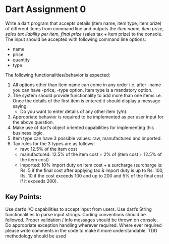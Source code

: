 # Dart Assignment 0

Write a dart program that accepts details (item name, item type, item prize) of different items from command line and outputs the *item name*, *item prize*, *sales tax liability per item*, *final prize* (sales tax + item prize) to the console. The input should be accepted with following command line options:
- name <first item name>
- price <price of first item>
- quantity <quantity of first item>
- type <type of first item>

The following functionalities/behavior is expected:
1. All options other than item name can come in any order i.e. after -name you can have -price, -type option. Item type is a mandatory option. 
2. The system should provide functionality to add more than one items i.e. Once the details of the first item is entered it should display a message saying:
    - Do you want to enter details of any other item (y/n):
3. Appropriate behavior is required to be implemented as per user input for the above question.
4. Make use of dart’s object oriented capabilities for implementing this business logic.
5. Item type can have 3 possible values: raw, manufactured and imported.
6. Tax rules for the 3 types are as follows:
   - raw: 12.5% of the item cost
   - manufactured: 12.5% of the item cost + 2% of (item cost + 12.5% of the item cost)
   - imported: 10% import duty on item cost + a surcharge (surcharge is: Rs. 5 if the final cost after applying tax & import duty is up to Rs. 100, Rs. 10 if the cost exceeds 100 and up to 200 and 5% of the final cost if it exceeds 200).
 
 
 
## Key Points:
 
Use dart’s I/O capabilities to accept input from users.
Use dart’s String functionalities to parse input strings.
Coding conventions should be followed.
Proper validation / info messages should be thrown on console.
Do appropriate exception handling wherever required.
Where ever required please write comments in the code to make it more understandable.
TDD methodology should be used
